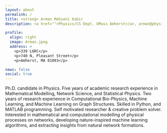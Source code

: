 ```yaml
---
layout: about
permalink: /
title: <strong> Arman Mohseni Kabir
description: <a href="">Physics/CS Dept. UMass Amherst</a>, arman@physics.umass.edu

profile:
  align: right
  image: Arman.jpeg
  address: >
    <p>339 LGRC</p>
    <p>740 N, Pleasant Street</p>
    <p>Amherst, MA 01003</p>

news: false
social: true
---
```


Ph.D. candidate in Physics. Five years of academic research experience in Mathematical Modelling, Network Science, and Statistical Physics. Two years of research experience in Computational Bio-Physics, Machine Learning, and Machine Learning on Graph Structures. Skilled in Python, and MATLAB programming. Self motivated researcher \& creative problem solver. Interested in  mathematical and computational modelling of physical processes on networks, developing nature-inspired machine learning algorithms, and extracting insights from natural network formations. 


